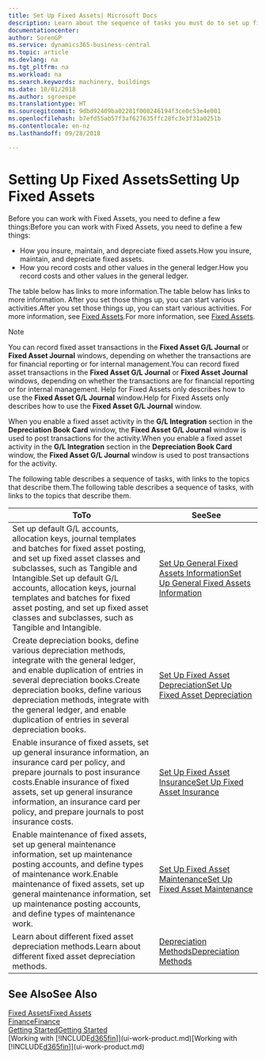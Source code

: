 ```yaml
---
title: Set Up Fixed Assets| Microsoft Docs
description: Learn about the sequence of tasks you must do to set up fixed assets, such as machinery or buildings.
documentationcenter: 
author: SorenGP
ms.service: dynamics365-business-central
ms.topic: article
ms.devlang: na
ms.tgt_pltfrm: na
ms.workload: na
ms.search.keywords: machinery, buildings
ms.date: 10/01/2018
ms.author: sgroespe
ms.translationtype: HT
ms.sourcegitcommit: 9dbd92409ba02281f008246194f3ce0c53e4e001
ms.openlocfilehash: b7efd55ab57f3af627635ffc28fc3e3f31a0251b
ms.contentlocale: en-nz
ms.lasthandoff: 09/28/2018

---
```

# <a name="setting-up-fixed-assets"></a><span data-ttu-id="36637-103">Setting Up Fixed Assets</span><span class="sxs-lookup"><span data-stu-id="36637-103">Setting Up Fixed Assets</span></span>
<span data-ttu-id="36637-104">Before you can work with Fixed Assets, you need to define a few things:</span><span class="sxs-lookup"><span data-stu-id="36637-104">Before you can work with Fixed Assets, you need to define a few things:</span></span>  

* <span data-ttu-id="36637-105">How you insure, maintain, and depreciate fixed assets.</span><span class="sxs-lookup"><span data-stu-id="36637-105">How you insure, maintain, and depreciate fixed assets.</span></span>  
* <span data-ttu-id="36637-106">How you record costs and other values in the general ledger.</span><span class="sxs-lookup"><span data-stu-id="36637-106">How you record costs and other values in the general ledger.</span></span>  

<span data-ttu-id="36637-107">The table below has links to more information.</span><span class="sxs-lookup"><span data-stu-id="36637-107">The table below has links to more information.</span></span> <span data-ttu-id="36637-108">After you set those things up, you can start various activities.</span><span class="sxs-lookup"><span data-stu-id="36637-108">After you set those things up, you can start various activities.</span></span> <span data-ttu-id="36637-109">For more information, see [Fixed Assets](fa-manage.md).</span><span class="sxs-lookup"><span data-stu-id="36637-109">For more information, see [Fixed Assets](fa-manage.md).</span></span>  

> [!NOTE]  
>   <span data-ttu-id="36637-110">You can record fixed asset transactions in the **Fixed Asset G/L Journal** or **Fixed Asset Journal** windows, depending on whether the transactions are for financial reporting or for internal management.</span><span class="sxs-lookup"><span data-stu-id="36637-110">You can record fixed asset transactions in the **Fixed Asset G/L Journal** or **Fixed Asset Journal** windows, depending on whether the transactions are for financial reporting or for internal management.</span></span> <span data-ttu-id="36637-111">Help for Fixed Assets only describes how to use the **Fixed Asset G/L Journal** window.</span><span class="sxs-lookup"><span data-stu-id="36637-111">Help for Fixed Assets only describes how to use the **Fixed Asset G/L Journal** window.</span></span>  

<span data-ttu-id="36637-112">When you enable a fixed asset activity in the **G/L Integration** section in the **Depreciation Book Card** window, the **Fixed Asset G/L Journal** window is used to post transactions for the activity.</span><span class="sxs-lookup"><span data-stu-id="36637-112">When you enable a fixed asset activity in the **G/L Integration** section in the **Depreciation Book Card** window, the **Fixed Asset G/L Journal** window is used to post transactions for the activity.</span></span>

<span data-ttu-id="36637-113">The following table describes a sequence of tasks, with links to the topics that describe them.</span><span class="sxs-lookup"><span data-stu-id="36637-113">The following table describes a sequence of tasks, with links to the topics that describe them.</span></span>  

| <span data-ttu-id="36637-114">To</span><span class="sxs-lookup"><span data-stu-id="36637-114">To</span></span> | <span data-ttu-id="36637-115">See</span><span class="sxs-lookup"><span data-stu-id="36637-115">See</span></span> |
| --- | --- |
| <span data-ttu-id="36637-116">Set up default G/L accounts, allocation keys, journal templates and batches for fixed asset posting, and set up fixed asset classes and subclasses, such as Tangible and Intangible.</span><span class="sxs-lookup"><span data-stu-id="36637-116">Set up default G/L accounts, allocation keys, journal templates and batches for fixed asset posting, and set up fixed asset classes and subclasses, such as Tangible and Intangible.</span></span> |[<span data-ttu-id="36637-117">Set Up General Fixed Assets Information</span><span class="sxs-lookup"><span data-stu-id="36637-117">Set Up General Fixed Assets Information</span></span>](fa-how-setup-general.md) |
| <span data-ttu-id="36637-118">Create depreciation books, define various depreciation methods, integrate with the general ledger, and enable duplication of entries in several depreciation books.</span><span class="sxs-lookup"><span data-stu-id="36637-118">Create depreciation books, define various depreciation methods, integrate with the general ledger, and enable duplication of entries in several depreciation books.</span></span> |[<span data-ttu-id="36637-119">Set Up Fixed Asset Depreciation</span><span class="sxs-lookup"><span data-stu-id="36637-119">Set Up Fixed Asset Depreciation</span></span>](fa-how-setup-depreciation.md) |
| <span data-ttu-id="36637-120">Enable insurance of fixed assets, set up general insurance information, an insurance card per policy, and prepare journals to post insurance costs.</span><span class="sxs-lookup"><span data-stu-id="36637-120">Enable insurance of fixed assets, set up general insurance information, an insurance card per policy, and prepare journals to post insurance costs.</span></span> |[<span data-ttu-id="36637-121">Set Up Fixed Asset Insurance</span><span class="sxs-lookup"><span data-stu-id="36637-121">Set Up Fixed Asset Insurance</span></span>](fa-how-setup-insurance.md) |
| <span data-ttu-id="36637-122">Enable maintenance of fixed assets, set up general maintenance information, set up maintenance posting accounts, and define types of maintenance work.</span><span class="sxs-lookup"><span data-stu-id="36637-122">Enable maintenance of fixed assets, set up general maintenance information, set up maintenance posting accounts, and define types of maintenance work.</span></span> |[<span data-ttu-id="36637-123">Set Up Fixed Asset Maintenance</span><span class="sxs-lookup"><span data-stu-id="36637-123">Set Up Fixed Asset Maintenance</span></span>](fa-how-setup-maintenance.md) |
| <span data-ttu-id="36637-124">Learn about different fixed asset depreciation methods.</span><span class="sxs-lookup"><span data-stu-id="36637-124">Learn about different fixed asset depreciation methods.</span></span> |[<span data-ttu-id="36637-125">Depreciation Methods</span><span class="sxs-lookup"><span data-stu-id="36637-125">Depreciation Methods</span></span>](fa-depreciation-methods.md) |

## <a name="see-also"></a><span data-ttu-id="36637-126">See Also</span><span class="sxs-lookup"><span data-stu-id="36637-126">See Also</span></span>
[<span data-ttu-id="36637-127">Fixed Assets</span><span class="sxs-lookup"><span data-stu-id="36637-127">Fixed Assets</span></span>](fa-manage.md)  
[<span data-ttu-id="36637-128">Finance</span><span class="sxs-lookup"><span data-stu-id="36637-128">Finance</span></span>](finance.md)  
[<span data-ttu-id="36637-129">Getting Started</span><span class="sxs-lookup"><span data-stu-id="36637-129">Getting Started</span></span>](product-get-started.md)  
<span data-ttu-id="36637-130">[Working with [!INCLUDE[d365fin](includes/d365fin_md.md)]](ui-work-product.md)</span><span class="sxs-lookup"><span data-stu-id="36637-130">[Working with [!INCLUDE[d365fin](includes/d365fin_md.md)]](ui-work-product.md)</span></span>

